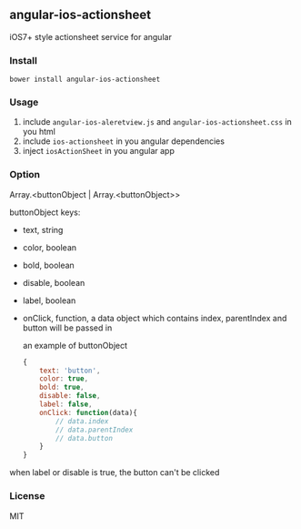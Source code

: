 ## angular-ios-actionsheet
iOS7+ style actionsheet service for angular

### Install
```shell
bower install angular-ios-actionsheet
```

### Usage
1. include `angular-ios-aleretview.js` and `angular-ios-actionsheet.css` in you html
2. include `ios-actionsheet` in you angular dependencies
3. inject `iosActionSheet` in you angular app

### Option
Array.&lt;buttonObject | Array.&lt;buttonObject>>

buttonObject keys:

- text, string
- color, boolean
- bold, boolean
- disable, boolean
- label, boolean
- onClick, function, a data object which contains index, parentIndex and button will be passed in

    an example of buttonObject
    ```js
    {
        text: 'button',
        color: true,
        bold: true,
        disable: false,
        label: false,
        onClick: function(data){
            // data.index
            // data.parentIndex
            // data.button
        }
    }
    ```

when label or disable is true, the button can't be clicked

### License
MIT
